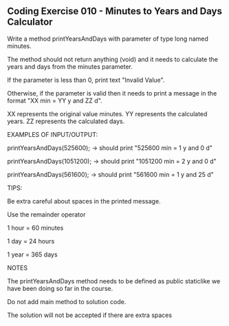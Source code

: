 ## Coding Exercise 010 - Minutes to Years and Days Calculator

Write a method printYearsAndDays with parameter of type long named minutes.

The method should not return anything (void) and it needs to calculate the years and days from the minutes parameter.

If the parameter is less than 0, print text "Invalid Value".

Otherwise, if the parameter is valid then it needs to print a message in the format "XX min = YY y and ZZ d".

XX represents the original value minutes.
YY represents the calculated years.
ZZ represents the calculated days.



EXAMPLES OF INPUT/OUTPUT:

printYearsAndDays(525600);  → should print "525600 min = 1 y and 0 d"

printYearsAndDays(1051200); → should print "1051200 min = 2 y and 0 d"

printYearsAndDays(561600);  → should print "561600 min = 1 y and 25 d"



TIPS:

Be extra careful about spaces in the printed message.

Use the remainder operator

1 hour = 60 minutes

1 day = 24 hours

1 year = 365 days

NOTES

The printYearsAndDays method needs to be defined as public static ​like we have been doing so far in the course.

Do not add main method to solution code.

The solution will not be accepted if there are extra spaces